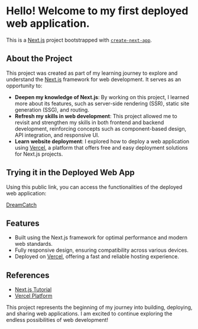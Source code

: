 # Hello! Welcome to my first deployed web application.

This is a [Next.js](https://nextjs.org/) project bootstrapped with [`create-next-app`](https://github.com/vercel/next.js/tree/canary/packages/create-next-app).

## About the Project

This project was created as part of my learning journey to explore and understand the [Next.js](https://nextjs.org/) framework for web development. It serves as an opportunity to:

- **Deepen my knowledge of Next.js**: By working on this project, I learned more about its features, such as server-side rendering (SSR), static site generation (SSG), and routing.
- **Refresh my skills in web development**: This project allowed me to revisit and strengthen my skills in both frontend and backend development, reinforcing concepts such as component-based design, API integration, and responsive UI.
- **Learn website deployment**: I explored how to deploy a web application using [Vercel](https://vercel.com/), a platform that offers free and easy deployment solutions for Next.js projects.

## Trying it in the Deployed Web App

Using this public link, you can access the functionalities of the deployed web application:

[DreamCatch](https://my-first-deployed-web-app-self.vercel.app/)

## Features

- Built using the Next.js framework for optimal performance and modern web standards.
- Fully responsive design, ensuring compatibility across various devices.
- Deployed on [Vercel](https://vercel.com/), offering a fast and reliable hosting experience.

## References

- [Next.js Tutorial](https://www.youtube.com/watch?v=wm5gMKuwSYk&ab_channel=JavaScriptMastery)
- [Vercel Platform](https://vercel.com/new?utm_medium=default-template&filter=next.js&utm_source=create-next-app&utm_campaign=create-next-app-readme)

This project represents the beginning of my journey into building, deploying, and sharing web applications. I am excited to continue exploring the endless possibilities of web development!
